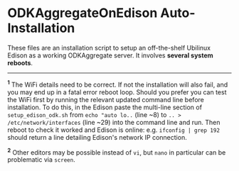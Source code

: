 # ODKAggregateOnEdison Auto-Installation

These files are an installation script to setup an off-the-shelf Ubilinux Edison as a working ODKAggregate server.  It involves **several system reboots**.

-------------------------
<sup>**1**</sup> The WiFi details need to be correct.  If not the installation will also fail, and you may end up in a fatal error reboot loop.  Should you prefer you can test the WiFi first by running the relevant updated command line before installation.  To do this, in the Edison paste the multi-line section of `setup_edison_odk.sh` from `echo "auto lo..` (line ~8) to `.. > /etc/network/interfaces` (line ~29) into the command line and run.  Then reboot to check it worked and Edison is online: e.g. `ifconfig | grep 192` should return a line detailing Edison's network IP connection.

<sup>**2**</sup> Other editors may be possible instead of `vi`, but `nano` in particular can be problematic via `screen`.
